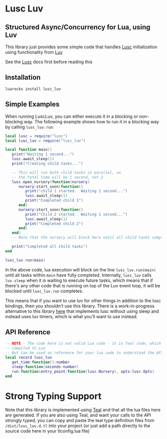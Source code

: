 
# Lusc Luv
 
## Structured Async/Concurrency for Lua, using Luv

This library just provides some simple code that handles [Lusc](https://github.com/svermeulen/lusc) initialization using functionality from [Luv](https://github.com/luvit/luv)

See the [Lusc](https://github.com/svermeulen/lusc) docs first before reading this

Installation
---

`luarocks install lusc_luv`

Simple Examples
---

When running LuscLuv, you can either execute it in a blocking or non-blocking way.  The following example shows how to run it in a blocking way by calling `lusc_luv.run`:

```lua
local lusc = require("lusc")
local lusc_luv = require("lusc_luv")

local function main()
   print("Waiting 1 second...")
   lusc.await_sleep(1)
   print("Creating child tasks...")

   -- This will run both child tasks in parallel, so
   -- the total time will be 1 second, not 2
   lusc.open_nursery(function(nursery)
      nursery:start_soon(function()
         print("child 1 started.  Waiting 1 second...")
         lusc.await_sleep(1)
         print("Completed child 1")
      end)
      nursery:start_soon(function()
         print("Child 2 started.  Waiting 1 second...")
         lusc.await_sleep(1)
         print("Completed child 2")
      end)
   end)
   -- Note that the nursery will block here until all child tasks complete

   print("Completed all child tasks")
end

lusc_luv.run(main)
```

In the above code, lua execution will block on the line `lusc_luv.run(main)` until all tasks within `main` have fully completed.  Internally, `lusc_luv` calls `luv.sleep` when it is waiting to execute future tasks, which means that if there's any other code that is running on top of the Luv event loop, it will be blocked until `lusc_luv.run` completes.

This means that if you want to use luv for other things in addition to the lusc bindings, then you shouldn't use this library.  There is a work-in-progress alternative to this library [here](https://github.com/svermeulen/lusc_luv_bg) that implements lusc without using sleep and instead uses luv timers, which is what you'll want to use instead.

API Reference
---

```lua
-- NOTE - The code here is not valid Lua code - it is Teal code, which gets
-- compiled to Lua
-- But can be used as reference for your lua code to understand the API and the methods/types
local record lusc_luv
   get_time:function():number
   sleep:function(seconds:number)
   run:function(entry_point:function(lusc.Nursery), opts:lusc.Opts)
end
```

# Strong Typing Support

Note that this library is implemented using [Teal](https://github.com/teal-language/tl) and that all the lua files here are generated.  If you are also using Teal, and want your calls to the API strongly typed, you can copy and paste the teal type definition files from `/dist/lusc_luv.d.tl` into your project (or just add a path directly to the source code here in your tlconfig.lua file)
